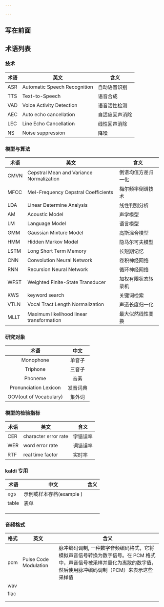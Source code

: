 ```yaml
---

---
```


## 写在前面







## 术语列表



### 技术

| 术语 | 英文                         | 含义           |
| ---- | ---------------------------- | -------------- |
| ASR  | Automatic Speech Recognition | 自动语音识别   |
| TTS  | Text-to-Speech               | 语音合成       |
| VAD  | Voice Activity Detection     | 语音活性检测   |
| AEC  | Auto echo cancellation       | 自适应回声消除 |
| LEC  | Line Echo Cancellation       | 线性回声消除   |
| NS   | Noise suppression            | 降噪           |

### 模型与算法

| 术语 | 英文                                     | 含义               |
| ---- | ---------------------------------------- | ------------------ |
| CMVN | Cepstral Mean and Variance Normalization | 倒谱均值方差归一化 |
| MFCC | Mel-Frequency Cepstral Coefficients      | 梅尔频率倒谱技术   |
| LDA  | Linear Determine Analysis                | 线性判别分析       |
| AM   | Acoustic Model                           | 声学模型           |
| LM   | Language Model                           | 语言模型           |
| GMM  | Gaussian Mixture Model                   | 高斯混合模型       |
| HMM  | Hidden Markov Model                      | 隐马尔可夫模型     |
| LSTM | Long Short Term Memory                   | 长短期记忆         |
| CNN  | Convolution Neural Network               | 卷积神经网络       |
| RNN  | Recursion Neural Network                 | 循环神经网络       |
| WFST | Weighted Finite-State Transducer         | 加权有限状态转录机 |
| KWS  | keyword search                           | 关键词检索         |
| VTLN | Vocal Tract Length Normalization         | 声道长度归一化     |
| MLLT | Maximum likelihood linear transformation | 最大似然线性变换   |

### 研究对象

|          术语          |   中文   |
| :--------------------: | :------: |
|       Monophone        |  单音子  |
|        Triphone        |  三音子  |
|        Phoneme         |   音素   |
| Pronunciation Lexicon  | 发音词典 |
| OOV(out of Vocabulary) |  集外词  |



### 模型的检验指标

| 术语 | 英文                 | 含义     |
| ---- | -------------------- | -------- |
| CER  | character error rate | 字错误率 |
| WER  | word error rate      | 词错误率 |
| RTF  | real time factor     | 实时率   |

### kaldi 专用

| 术语  | 中文                     | 含义 |
| ----- | ------------------------ | ---- |
| egs   | 示例或样本存档(example ) |      |
| table | 表单                     |      |
|       |                          |      |
|       |                          |      |
|       |                          |      |

### 音频格式

| 格式 | 英文                  | 含义                                                         |
| ---- | --------------------- | ------------------------------------------------------------ |
| pcm  | Pulse Code Modulation | 脉冲编码调制, 一种数字音频编码格式，它将模拟声音信号转换为数字信号。在 PCM 格式中，声音信号被采样并量化为离散的数字值，然后使用脉冲编码调制（PCM）来表示这些采样值 |
| wav  |                       |                                                              |
| flac |                       |                                                              |
|      |                       |                                                              |
|      |                       |                                                              |


